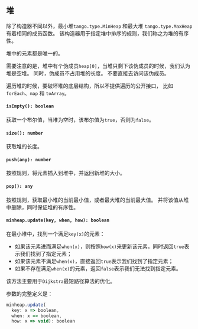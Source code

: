 <a name="t"></a>

<a name="heap"></a>
## 堆
除了构造器不同以外，最小堆`tango.type.MinHeap` 和最大堆 `tango.type.MaxHeap`有着相同的成员函数。
该构造器用于指定堆中排序的规则，我们称之为堆的有序性。

堆中的元素都是唯一的。

需要注意的是，堆中有个伪成员`heap[0]`，当堆只剩下该伪成员的时候，我们认为堆是空堆。
同时，伪成员不占用堆的长度。
不要直接去访问该伪成员。

遍历堆的时候，要破坏堆的底层结构，所以不提供遍历的公开接口，
比如`forEach`、`map` 和 `toArray`。 

#### `isEmpty(): boolean`
获取一个布尔值，当堆为空时，该布尔值为`true`，否则为`false`。
#### `size(): number`
获取堆的长度。
#### `push(any): number`
按照规则，将元素插入到堆中，并返回新堆的大小。
#### `pop(): any`
按照规则，获取最小堆的当前最小值，或者最大堆的当前最大值。
并将该值从堆中删除，同时保证堆的有序性。
#### `minheap.update(key, when, how): boolean`
在最小堆中，找到一个满足`key(x)`的元素：
* 如果该元素进而满足`when(x)`，则按照`how(x)`来更新该元素，同时返回`true`表示我们找到了指定元素；
* 如果该元素不满足`when(x)`，直接返回`true`表示我们找到了指定元素；
* 如果不存在满足`when(x)`的元素，返回`false`表示我们无法找到指定元素。

该方法主要用于`Dijkstra`最短路径算法的优化。

参数的完整定义是：
```JavaScript
minheap.update(
  key: x => boolean, 
  when: x => boolean, 
  how: x => void): boolean
```

<!--[Back to top](#t)-->